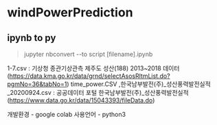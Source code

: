 # windPowerPrediction

## ipynb to py
> jupyter nbconvert --to script [filename].ipynb 


1-7.csv : 기상청 종관기상관측 제주도 성산(188) 2013~2018 데이터 (https://data.kma.go.kr/data/grnd/selectAsosRltmList.do?pgmNo=36&tabNo=1)
time_power.CSV ,한국남부발전(주)_성산풍력발전실적_20200924.csv : 공공데이터 포털 한국남부발전(주)_성산풍력발전실적 (https://www.data.go.kr/data/15043393/fileData.do)

개발환경 - google colab
사용언어 - python3
